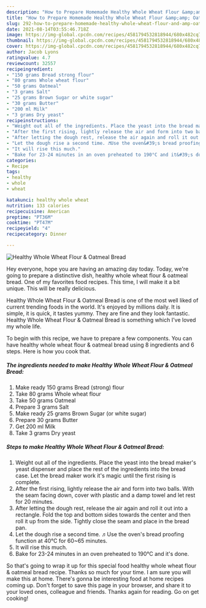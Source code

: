 ```yaml
---
description: "How to Prepare Homemade Healthy Whole Wheat Flour &amp;amp; Oatmeal Bread"
title: "How to Prepare Homemade Healthy Whole Wheat Flour &amp;amp; Oatmeal Bread"
slug: 292-how-to-prepare-homemade-healthy-whole-wheat-flour-and-amp-oatmeal-bread
date: 2021-08-14T03:55:46.718Z
image: https://img-global.cpcdn.com/recipes/4581794532818944/680x482cq70/healthy-whole-wheat-flour-oatmeal-bread-recipe-main-photo.jpg
thumbnail: https://img-global.cpcdn.com/recipes/4581794532818944/680x482cq70/healthy-whole-wheat-flour-oatmeal-bread-recipe-main-photo.jpg
cover: https://img-global.cpcdn.com/recipes/4581794532818944/680x482cq70/healthy-whole-wheat-flour-oatmeal-bread-recipe-main-photo.jpg
author: Jacob Lyons
ratingvalue: 4.7
reviewcount: 32557
recipeingredient:
- "150 grams Bread strong flour"
- "80 grams Whole wheat flour"
- "50 grams Oatmeal"
- "3 grams Salt"
- "25 grams Brown Sugar or white sugar"
- "30 grams Butter"
- "200 ml Milk"
- "3 grams Dry yeast"
recipeinstructions:
- "Weight out all of the ingredients. Place the yeast into the bread maker&#39;s yeast dispenser and place the rest of the ingredients into the bread case. Let the bread maker work it&#39;s magic until the first rising is complete."
- "After the first rising, lightly release the air and form into two balls. With the seam facing down, cover with plastic and a damp towel and let rest for 20 minutes."
- "After letting the dough rest, release the air again and roll it out into a rectangle. Fold the top and bottom sides towards the center and then roll it up from the side. Tightly close the seam and place in the bread pan."
- "Let the dough rise a second time. ♬Use the oven&#39;s bread proofing function at 40°C for 60~65 minutes."
- "It will rise this much."
- "Bake for 23-24 minutes in an oven preheated to 190°C and it&#39;s done."
categories:
- Recipe
tags:
- healthy
- whole
- wheat

katakunci: healthy whole wheat 
nutrition: 133 calories
recipecuisine: American
preptime: "PT36M"
cooktime: "PT47M"
recipeyield: "4"
recipecategory: Dinner

---
```



![Healthy Whole Wheat Flour &amp; Oatmeal Bread](https://img-global.cpcdn.com/recipes/4581794532818944/680x482cq70/healthy-whole-wheat-flour-oatmeal-bread-recipe-main-photo.jpg)

Hey everyone, hope you are having an amazing day today. Today, we're going to prepare a distinctive dish, healthy whole wheat flour &amp; oatmeal bread. One of my favorites food recipes. This time, I will make it a bit unique. This will be really delicious.



Healthy Whole Wheat Flour &amp; Oatmeal Bread is one of the most well liked of current trending foods in the world. It's enjoyed by millions daily. It is simple, it is quick, it tastes yummy. They are fine and they look fantastic. Healthy Whole Wheat Flour &amp; Oatmeal Bread is something which I've loved my whole life.


To begin with this recipe, we have to prepare a few components. You can have healthy whole wheat flour &amp; oatmeal bread using 8 ingredients and 6 steps. Here is how you cook that.

<!--inarticleads1-->

##### The ingredients needed to make Healthy Whole Wheat Flour &amp; Oatmeal Bread:

1. Make ready 150 grams Bread (strong) flour
1. Take 80 grams Whole wheat flour
1. Take 50 grams Oatmeal
1. Prepare 3 grams Salt
1. Make ready 25 grams Brown Sugar (or white sugar)
1. Prepare 30 grams Butter
1. Get 200 ml Milk
1. Take 3 grams Dry yeast




<!--inarticleads2-->

##### Steps to make Healthy Whole Wheat Flour &amp; Oatmeal Bread:

1. Weight out all of the ingredients. Place the yeast into the bread maker&#39;s yeast dispenser and place the rest of the ingredients into the bread case. Let the bread maker work it&#39;s magic until the first rising is complete.
1. After the first rising, lightly release the air and form into two balls. With the seam facing down, cover with plastic and a damp towel and let rest for 20 minutes.
1. After letting the dough rest, release the air again and roll it out into a rectangle. Fold the top and bottom sides towards the center and then roll it up from the side. Tightly close the seam and place in the bread pan.
1. Let the dough rise a second time. ♬Use the oven&#39;s bread proofing function at 40°C for 60~65 minutes.
1. It will rise this much.
1. Bake for 23-24 minutes in an oven preheated to 190°C and it&#39;s done.




So that's going to wrap it up for this special food healthy whole wheat flour &amp; oatmeal bread recipe. Thanks so much for your time. I am sure you will make this at home. There's gonna be interesting food at home recipes coming up. Don't forget to save this page in your browser, and share it to your loved ones, colleague and friends. Thanks again for reading. Go on get cooking!
